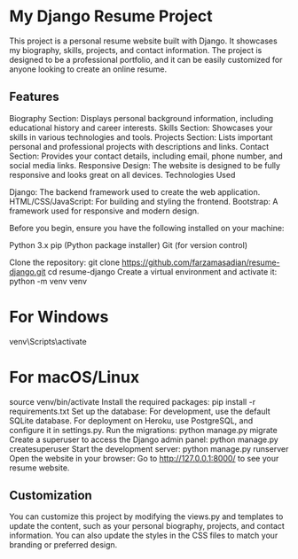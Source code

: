# My Django Resume Project

This project is a personal resume website built with Django. It showcases my biography, skills, projects, and contact information. The project is designed to be a professional portfolio, and it can be easily customized for anyone looking to create an online resume.

## Features

Biography Section: Displays personal background information, including educational history and career interests.
Skills Section: Showcases your skills in various technologies and tools.
Projects Section: Lists important personal and professional projects with descriptions and links.
Contact Section: Provides your contact details, including email, phone number, and social media links.
Responsive Design: The website is designed to be fully responsive and looks great on all devices.
Technologies Used

Django: The backend framework used to create the web application.
HTML/CSS/JavaScript: For building and styling the frontend.
Bootstrap: A framework used for responsive and modern design.


Before you begin, ensure you have the following installed on your machine:

Python 3.x
pip (Python package installer)
Git (for version control)


Clone the repository:
git clone https://github.com/farzamasadian/resume-django.git
cd resume-django
Create a virtual environment and activate it:
python -m venv venv
# For Windows
venv\Scripts\activate
# For macOS/Linux
source venv/bin/activate
Install the required packages:
pip install -r requirements.txt
Set up the database:
For development, use the default SQLite database.
For deployment on Heroku, use PostgreSQL, and configure it in settings.py.
Run the migrations:
python manage.py migrate
Create a superuser to access the Django admin panel:
python manage.py createsuperuser
Start the development server:
python manage.py runserver
Open the website in your browser: Go to http://127.0.0.1:8000/ to see your resume website.

## Customization

You can customize this project by modifying the views.py and templates to update the content, such as your personal biography, projects, and contact information. You can also update the styles in the CSS files to match your branding or preferred design.
